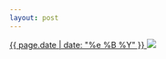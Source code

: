 ```yaml
---
layout: post
---
```


<p>
  <a href="/5">
    <time>{{ page.date | date: "%e %B %Y" }}</time>
    <img src="{{ site.assets_url }}/5.jpg">
  </a>
  
</p>

